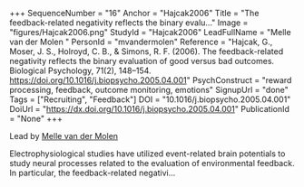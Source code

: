 +++
SequenceNumber = "16"
Anchor = "Hajcak2006"
Title = "The feedback-related negativity reflects the binary evalu..."
Image = "figures/Hajcak2006.png"
StudyId = "Hajcak2006"
LeadFullName = "Melle van der Molen "
PersonId = "mvandermolen"
Reference = "Hajcak, G., Moser, J. S., Holroyd, C. B., & Simons, R. F. (2006). The feedback-related negativity reflects the binary evaluation of good versus bad outcomes. Biological Psychology, 71(2), 148–154. https://doi.org/10.1016/j.biopsycho.2005.04.001"
PsychConstruct = "reward processing, feedback, outcome monitoring, emotions"
SignupUrl = "done"
Tags = ["Recruiting", "Feedback"]
DOI = "10.1016/j.biopsycho.2005.04.001"
DoiUrl = "https://dx.doi.org/10.1016/j.biopsycho.2005.04.001"
PublicationId = "None"
+++

Lead by [Melle van der Molen ](/people/#mvandermolen)

Electrophysiological studies have utilized event-related brain potentials to study neural processes related to the evaluation of environmental feedback. In particular, the feedback-related negativi...